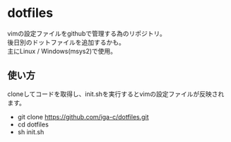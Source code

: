 # dotfiles
vimの設定ファイルをgithubで管理する為のリポジトリ。  
後日別のドットファイルを追加するかも。  
主にLinux / Windows(msys2)で使用。  
  
## 使い方
cloneしてコードを取得し、init.shを実行するとvimの設定ファイルが反映されます。  
- git clone https://github.com/iga-c/dotfiles.git
- cd dotfiles
- sh init.sh


